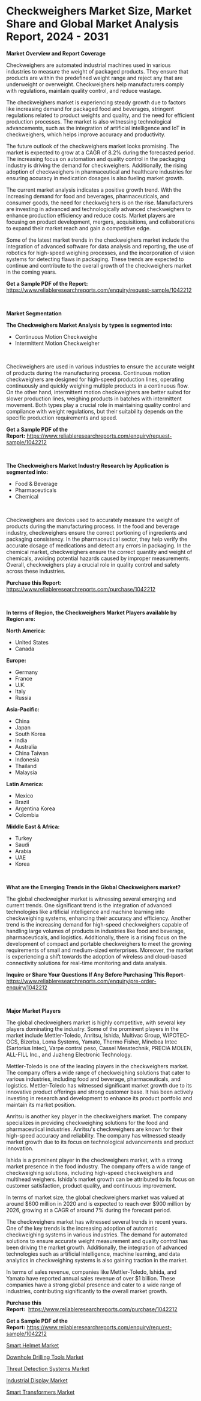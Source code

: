 <p><h1>Checkweighers Market Size, Market Share and Global Market Analysis Report, 2024 - 2031</h1></p><p><strong>Market Overview and Report Coverage</strong></p>
<p><p>Checkweighers are automated industrial machines used in various industries to measure the weight of packaged products. They ensure that products are within the predefined weight range and reject any that are underweight or overweight. Checkweighers help manufacturers comply with regulations, maintain quality control, and reduce wastage.</p><p>The checkweighers market is experiencing steady growth due to factors like increasing demand for packaged food and beverages, stringent regulations related to product weights and quality, and the need for efficient production processes. The market is also witnessing technological advancements, such as the integration of artificial intelligence and IoT in checkweighers, which helps improve accuracy and productivity.</p><p>The future outlook of the checkweighers market looks promising. The market is expected to grow at a CAGR of 8.2% during the forecasted period. The increasing focus on automation and quality control in the packaging industry is driving the demand for checkweighers. Additionally, the rising adoption of checkweighers in pharmaceutical and healthcare industries for ensuring accuracy in medication dosages is also fueling market growth.</p><p>The current market analysis indicates a positive growth trend. With the increasing demand for food and beverages, pharmaceuticals, and consumer goods, the need for checkweighers is on the rise. Manufacturers are investing in advanced and technologically advanced checkweighers to enhance production efficiency and reduce costs. Market players are focusing on product development, mergers, acquisitions, and collaborations to expand their market reach and gain a competitive edge.</p><p>Some of the latest market trends in the checkweighers market include the integration of advanced software for data analysis and reporting, the use of robotics for high-speed weighing processes, and the incorporation of vision systems for detecting flaws in packaging. These trends are expected to continue and contribute to the overall growth of the checkweighers market in the coming years.</p></p>
<p><strong>Get a Sample PDF of the Report:</strong> <a href="https://www.reliableresearchreports.com/enquiry/request-sample/1042212">https://www.reliableresearchreports.com/enquiry/request-sample/1042212</a></p>
<p>&nbsp;</p>
<p><strong>Market Segmentation</strong></p>
<p><strong>The Checkweighers Market Analysis by types is segmented into:</strong></p>
<p><ul><li>Continuous Motion Checkweighe</li><li>Intermittent Motion Checkweigher</li></ul></p>
<p>&nbsp;</p>
<p><p>Checkweighers are used in various industries to ensure the accurate weight of products during the manufacturing process. Continuous motion checkweighers are designed for high-speed production lines, operating continuously and quickly weighing multiple products in a continuous flow. On the other hand, intermittent motion checkweighers are better suited for slower production lines, weighing products in batches with intermittent movement. Both types play a crucial role in maintaining quality control and compliance with weight regulations, but their suitability depends on the specific production requirements and speed.</p></p>
<p><strong>Get a Sample PDF of the Report:</strong>&nbsp;<a href="https://www.reliableresearchreports.com/enquiry/request-sample/1042212">https://www.reliableresearchreports.com/enquiry/request-sample/1042212</a></p>
<p>&nbsp;</p>
<p><strong>The Checkweighers Market Industry Research by Application is segmented into:</strong></p>
<p><ul><li>Food & Beverage</li><li>Pharmaceuticals</li><li>Chemical</li></ul></p>
<p>&nbsp;</p>
<p><p>Checkweighers are devices used to accurately measure the weight of products during the manufacturing process. In the food and beverage industry, checkweighers ensure the correct portioning of ingredients and packaging consistency. In the pharmaceutical sector, they help verify the accurate dosage of medications and detect any errors in packaging. In the chemical market, checkweighers ensure the correct quantity and weight of chemicals, avoiding potential hazards caused by improper measurements. Overall, checkweighers play a crucial role in quality control and safety across these industries.</p></p>
<p><strong>Purchase this Report:</strong>&nbsp; <a href="https://www.reliableresearchreports.com/purchase/1042212">https://www.reliableresearchreports.com/purchase/1042212</a></p>
<p>&nbsp;</p>
<p><strong>In terms of Region, the Checkweighers Market Players available by Region are:</strong></p>
<p>
    <p> <strong> North America: </strong>
        <ul>
            <li>United States</li>
            <li>Canada</li>
        </ul>
        </p> 
    <p> <strong> Europe: </strong>
        <ul>
            <li>Germany</li>
            <li>France</li>
            <li>U.K.</li>
            <li>Italy</li>
            <li>Russia</li>
        </ul>
        </p> 
    <p> <strong> Asia-Pacific: </strong>
        <ul>
            <li>China</li>
            <li>Japan</li>
            <li>South Korea</li>
            <li>India</li>
            <li>Australia</li>
            <li>China Taiwan</li>
            <li>Indonesia</li>
            <li>Thailand</li>
            <li>Malaysia</li>
        </ul>
        </p> 
    <p> <strong> Latin America: </strong>
        <ul>
            <li>Mexico</li>
            <li>Brazil</li>
            <li>Argentina Korea</li>
            <li>Colombia</li>
        </ul>
        </p> 
    <p> <strong> Middle East & Africa: </strong>
        <ul>
            <li>Turkey</li>
            <li>Saudi</li>
            <li>Arabia</li>
            <li>UAE</li>
            <li>Korea</li>
        </ul>
    </p>
    </p>
<p>&nbsp;</p>
<p><strong>What are the Emerging Trends in the Global Checkweighers market?</strong></p>
<p><p>The global checkweigher market is witnessing several emerging and current trends. One significant trend is the integration of advanced technologies like artificial intelligence and machine learning into checkweighing systems, enhancing their accuracy and efficiency. Another trend is the increasing demand for high-speed checkweighers capable of handling large volumes of products in industries like food and beverage, pharmaceuticals, and logistics. Additionally, there is a rising focus on the development of compact and portable checkweighers to meet the growing requirements of small and medium-sized enterprises. Moreover, the market is experiencing a shift towards the adoption of wireless and cloud-based connectivity solutions for real-time monitoring and data analysis.</p></p>
<p><strong>Inquire or Share Your Questions If Any Before Purchasing This Report</strong>- <a href="https://www.reliableresearchreports.com/enquiry/pre-order-enquiry/1042212">https://www.reliableresearchreports.com/enquiry/pre-order-enquiry/1042212</a></p>
<p>&nbsp;</p>
<p><strong>Major Market Players</strong></p>
<p><p>The global checkweighers market is highly competitive, with several key players dominating the industry. Some of the prominent players in the market include Mettler-Toledo, Anritsu, Ishida, Multivac Group, WIPOTEC-OCS, Bizerba, Loma Systems, Yamato, Thermo Fisher, Minebea Intec (Sartorius Intec), Varpe contral peso, Cassel Messtechnik, PRECIA MOLEN, ALL-FILL Inc., and Juzheng Electronic Technology.</p><p>Mettler-Toledo is one of the leading players in the checkweighers market. The company offers a wide range of checkweighing solutions that cater to various industries, including food and beverage, pharmaceuticals, and logistics. Mettler-Toledo has witnessed significant market growth due to its innovative product offerings and strong customer base. It has been actively investing in research and development to enhance its product portfolio and maintain its market position.</p><p>Anritsu is another key player in the checkweighers market. The company specializes in providing checkweighing solutions for the food and pharmaceutical industries. Anritsu's checkweighers are known for their high-speed accuracy and reliability. The company has witnessed steady market growth due to its focus on technological advancements and product innovation.</p><p>Ishida is a prominent player in the checkweighers market, with a strong market presence in the food industry. The company offers a wide range of checkweighing solutions, including high-speed checkweighers and multihead weighers. Ishida's market growth can be attributed to its focus on customer satisfaction, product quality, and continuous improvement.</p><p>In terms of market size, the global checkweighers market was valued at around $600 million in 2020 and is expected to reach over $900 million by 2026, growing at a CAGR of around 7% during the forecast period.</p><p>The checkweighers market has witnessed several trends in recent years. One of the key trends is the increasing adoption of automatic checkweighing systems in various industries. The demand for automated solutions to ensure accurate weight measurement and quality control has been driving the market growth. Additionally, the integration of advanced technologies such as artificial intelligence, machine learning, and data analytics in checkweighing systems is also gaining traction in the market.</p><p>In terms of sales revenue, companies like Mettler-Toledo, Ishida, and Yamato have reported annual sales revenue of over $1 billion. These companies have a strong global presence and cater to a wide range of industries, contributing significantly to the overall market growth.</p></p>
<p><strong>Purchase this Report:</strong>&nbsp;&nbsp;<a href="https://www.reliableresearchreports.com/purchase/1042212">https://www.reliableresearchreports.com/purchase/1042212</a></p>
<p></p>
<p><strong>Get a Sample PDF of the Report:</strong>&nbsp;<a href="https://www.reliableresearchreports.com/enquiry/request-sample/1042212">https://www.reliableresearchreports.com/enquiry/request-sample/1042212</a></p>
<p><p><a href="https://github.com/santosh758595/Market-Research-Report-List-2/blob/main/smart-helmet-market.md">Smart Helmet Market</a></p><p><a href="https://github.com/AKSHATREPORTPRIME/Market-Research-Report-List-2/blob/main/downhole-drilling-tools-market.md">Downhole Drilling Tools Market</a></p><p><a href="https://github.com/lilstefpacute/Market-Research-Report-List-2/blob/main/threat-detection-systems-market.md">Threat Detection Systems Market</a></p><p><a href="https://github.com/rexevange/Market-Research-Report-List-2/blob/main/industrial-display-market.md">Industrial Display Market</a></p><p><a href="https://github.com/Chiragrp26/Market-Research-Report-List-2/blob/main/smart-transformers-market.md">Smart Transformers Market</a></p></p>